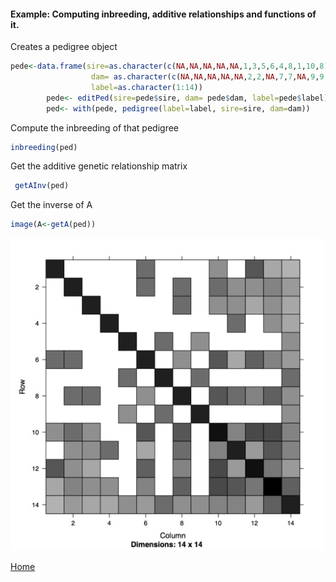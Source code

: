 #### Example: Computing inbreeding, additive relationships and functions of it.

Creates a pedigree object
```R
pede<-data.frame(sire=as.character(c(NA,NA,NA,NA,NA,1,3,5,6,4,8,1,10,8)),
                  dam= as.character(c(NA,NA,NA,NA,NA,2,2,NA,7,7,NA,9,9,13)),
                  label=as.character(1:14))
        pede<- editPed(sire=pede$sire, dam= pede$dam, label=pede$label) 
        ped<- with(pede, pedigree(label=label, sire=sire, dam=dam))

```
Compute the inbreeding of that pedigree
```R
inbreeding(ped)
```
Get the additive genetic relationship matrix
```R
 getAInv(ped)
```
Get the inverse of A
 ```R
 image(A<-getA(ped))
```

<img src="https://github.com/Rpedigree/pedigreeR/blob/master/inst/examples/pedA.jpg" width="500">

[Home](https://github.com/Rpedigree/pedigreeR)
 

